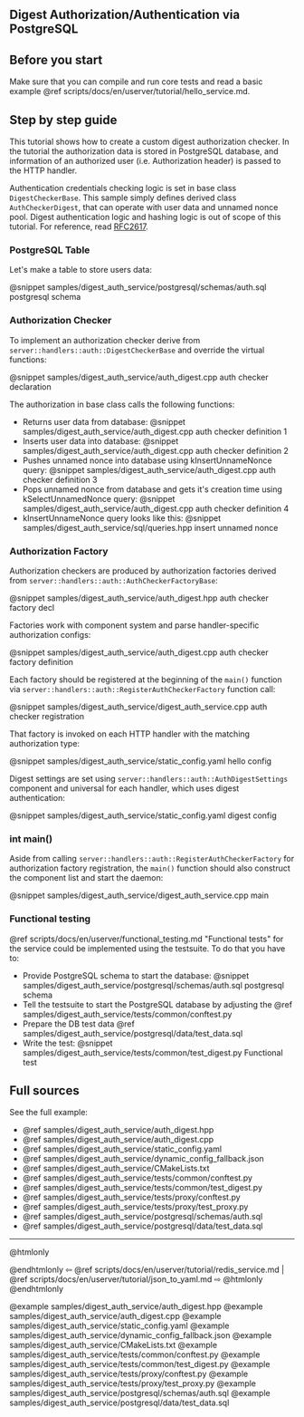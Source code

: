 ## Digest Authorization/Authentication via PostgreSQL

## Before you start

Make sure that you can compile and run core tests and read a basic example
@ref scripts/docs/en/userver/tutorial/hello_service.md.


## Step by step guide

This tutorial shows how to create a custom digest authorization checker. In
the tutorial the authorization data is stored in PostgreSQL database, and
information of an authorized user (i.e. Authorization header) 
is passed to the HTTP handler.

Authentication credentials checking logic is set in base class `DigestCheckerBase`.
This sample simply defines derived class `AuthCheckerDigest`, that can operate with user data and unnamed nonce pool.
Digest authentication logic and hashing logic is out of scope of this tutorial.
For reference, read [RFC2617](https://datatracker.ietf.org/doc/html/rfc2617).


### PostgreSQL Table

Let's make a table to store users data:

@snippet samples/digest_auth_service/postgresql/schemas/auth.sql  postgresql schema


### Authorization Checker

To implement an authorization checker derive from 
`server::handlers::auth::DigestCheckerBase` and override the virtual functions:

@snippet samples/digest_auth_service/auth_digest.cpp  auth checker declaration


The authorization in base class calls the following functions:
* Returns user data from database:
  @snippet samples/digest_auth_service/auth_digest.cpp  auth checker definition 1
* Inserts user data into database:
  @snippet samples/digest_auth_service/auth_digest.cpp  auth checker definition 2
* Pushes unnamed nonce into database using kInsertUnnameNonce query:
  @snippet samples/digest_auth_service/auth_digest.cpp  auth checker definition 3
* Pops unnamed nonce from database and gets it's creation time using kSelectUnnamedNonce query:
  @snippet samples/digest_auth_service/auth_digest.cpp  auth checker definition 4
* kInsertUnnameNonce query looks like this:
  @snippet samples/digest_auth_service/sql/queries.hpp  insert unnamed nonce


### Authorization Factory

Authorization checkers are produced by authorization factories derived from
`server::handlers::auth::AuthCheckerFactoryBase`:

@snippet samples/digest_auth_service/auth_digest.hpp  auth checker factory decl


Factories work with component system and parse handler-specific
authorization configs:

@snippet samples/digest_auth_service/auth_digest.cpp  auth checker factory definition


Each factory should be registered at the beginning of the `main()` function via
`server::handlers::auth::RegisterAuthCheckerFactory` function call:

@snippet samples/digest_auth_service/digest_auth_service.cpp  auth checker registration


That factory is invoked on each HTTP handler with the matching authorization
type:

@snippet samples/digest_auth_service/static_config.yaml hello config

Digest settings are set using `server::handlers::auth::AuthDigestSettings` component and universal for each handler, which uses digest authentication:

@snippet samples/digest_auth_service/static_config.yaml digest config


### int main()

Aside from calling `server::handlers::auth::RegisterAuthCheckerFactory` for
authorization factory registration, the `main()` function should also
construct the component list and start the daemon:

@snippet samples/digest_auth_service/digest_auth_service.cpp  main


### Functional testing
@ref scripts/docs/en/userver/functional_testing.md "Functional tests" for the service could be
implemented using the testsuite. To do that you have to:

* Provide PostgreSQL schema to start the database:
  @snippet samples/digest_auth_service/postgresql/schemas/auth.sql  postgresql schema
* Tell the testsuite to start the PostgreSQL database by adjusting the
  @ref samples/digest_auth_service/tests/common/conftest.py
* Prepare the DB test data
  @ref samples/digest_auth_service/postgresql/data/test_data.sql
* Write the test:
  @snippet samples/digest_auth_service/tests/common/test_digest.py  Functional test



## Full sources

See the full example:
* @ref samples/digest_auth_service/auth_digest.hpp
* @ref samples/digest_auth_service/auth_digest.cpp
* @ref samples/digest_auth_service/static_config.yaml
* @ref samples/digest_auth_service/dynamic_config_fallback.json
* @ref samples/digest_auth_service/CMakeLists.txt
* @ref samples/digest_auth_service/tests/common/conftest.py
* @ref samples/digest_auth_service/tests/common/test_digest.py
* @ref samples/digest_auth_service/tests/proxy/conftest.py
* @ref samples/digest_auth_service/tests/proxy/test_proxy.py
* @ref samples/digest_auth_service/postgresql/schemas/auth.sql
* @ref samples/digest_auth_service/postgresql/data/test_data.sql

----------

@htmlonly <div class="bottom-nav"> @endhtmlonly
⇦ @ref scripts/docs/en/userver/tutorial/redis_service.md | @ref scripts/docs/en/userver/tutorial/json_to_yaml.md ⇨
@htmlonly </div> @endhtmlonly

@example samples/digest_auth_service/auth_digest.hpp
@example samples/digest_auth_service/auth_digest.cpp
@example samples/digest_auth_service/static_config.yaml
@example samples/digest_auth_service/dynamic_config_fallback.json
@example samples/digest_auth_service/CMakeLists.txt
@example samples/digest_auth_service/tests/common/conftest.py
@example samples/digest_auth_service/tests/common/test_digest.py
@example samples/digest_auth_service/tests/proxy/conftest.py
@example samples/digest_auth_service/tests/proxy/test_proxy.py
@example samples/digest_auth_service/postgresql/schemas/auth.sql
@example samples/digest_auth_service/postgresql/data/test_data.sql
